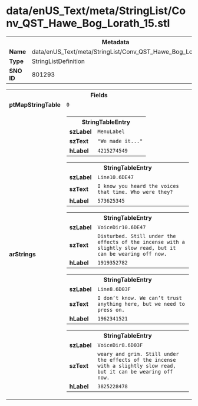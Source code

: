 <h1>data/enUS_Text/meta/StringList/Conv_QST_Hawe_Bog_Lorath_15.stl</h1><table><tr><th colspan="100%">Metadata</th></tr><tr><td><b>Name</b></td><td>data/enUS_Text/meta/StringList/Conv_QST_Hawe_Bog_Lorath_15.stl</td></tr><tr><td><b>Type</b></td><td>StringListDefinition</td></tr><tr><td><b>SNO ID</b></td><td>801293</td></tr></table>

<table><tr><th colspan="100%">Fields</th></tr><tr><td><b>ptMapStringTable</b></td><td><code>0</code></td></tr><tr><td><b>arStrings</b></td><td><table><tr><th colspan="100%">StringTableEntry</th></tr><tr><td><b>szLabel</b></td><td><code>MenuLabel</code></td></tr><tr><td><b>szText</b></td><td><code>"We made it..."</code></td></tr><tr><td><b>hLabel</b></td><td><code>4215274549</code></td></tr></table>


<table><tr><th colspan="100%">StringTableEntry</th></tr><tr><td><b>szLabel</b></td><td><code>Line10.6DE47</code></td></tr><tr><td><b>szText</b></td><td><code>I know you heard the voices that time. Who were they?</code></td></tr><tr><td><b>hLabel</b></td><td><code>573625345</code></td></tr></table>


<table><tr><th colspan="100%">StringTableEntry</th></tr><tr><td><b>szLabel</b></td><td><code>VoiceDir10.6DE47</code></td></tr><tr><td><b>szText</b></td><td><code>Disturbed. Still under the effects of the incense with a slightly slow read, but it can be wearing off now.</code></td></tr><tr><td><b>hLabel</b></td><td><code>1919352782</code></td></tr></table>


<table><tr><th colspan="100%">StringTableEntry</th></tr><tr><td><b>szLabel</b></td><td><code>Line8.6D03F</code></td></tr><tr><td><b>szText</b></td><td><code>I don’t know. We can’t trust anything here, but we need to press on.</code></td></tr><tr><td><b>hLabel</b></td><td><code>1962341521</code></td></tr></table>


<table><tr><th colspan="100%">StringTableEntry</th></tr><tr><td><b>szLabel</b></td><td><code>VoiceDir8.6D03F</code></td></tr><tr><td><b>szText</b></td><td><code>weary and grim. Still under the effects of the incense with a slightly slow read, but it can be wearing off now.</code></td></tr><tr><td><b>hLabel</b></td><td><code>3825228478</code></td></tr></table>


</td></tr></table>

